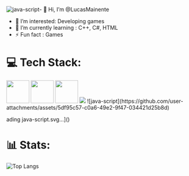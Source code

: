 ![java-script](https://github.com/user-attachments/assets/1bad1239-e7fb-4f01-89da-35934fd4f57d)- 👋 Hi, I’m @LucasMainente
- 👀 I’m interested: Developing games
- 🌱 I’m currently learning : C++, C#, HTML
- ⚡ Fun fact : Games

# 💻 Tech Stack:
 <img  height="60" windth="60" src="https://cdn.jsdelivr.net/gh/devicons/devicon/icons/html5/html5-original.svg" />
   <img height="60" windth="60" src="https://cdn.jsdelivr.net/gh/devicons/devicon@latest/icons/css3/css3-original.svg" />
  <img  height="60" windth="60" src="https://cdn3d.iconscout.com/3d/free/thumb/free-c-language-3d-icon-download-in-png-blend-fbx-gltf-file-formats--logo-mobile-developer-programming-pack-logos-icons-5453029.png?f=webp" /> 
 <img src="https://iconscout.com/pt/icon/js-9305882_7694081">
![java-script](https://github.com/user-attachments/assets/5df95c57-c0a6-49e2-9f47-034421d25b8d)

ading java-script.svg…]()

# 📊  Stats:

![Top Langs](https://github-readme-stats.vercel.app/api/wakatime?username=Queijodedev&layout=compact)
